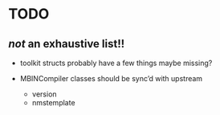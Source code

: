 # TODO
## _not_ an exhaustive list!!

   
- toolkit structs probably have a few things maybe missing?

- MBINCompiler classes should be sync’d with upstream
    - version
    - nmstemplate
